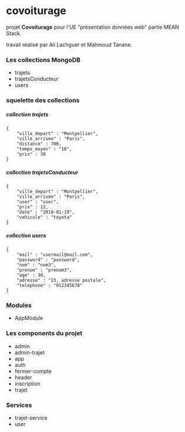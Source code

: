 # covoiturage
projet **Covoiturage** pour l'UE "présentation données web" partie MEAN Stack.

travail réalisé par Ali Lachguer et Mahmoud Tanane.

### Les collections MongoDB
- trajets
- trajetsConducteur
- users

### squelette des collections
##### collection trajets

    {
        "ville_depart" : "Montpellier",
        "ville_arrivee" : "Paris",
        "distance" : 700,
        "temps_moyen" : "10",
        "prix" : 30
    }
##### collection trajetsConducteur

    {
        "ville_depart" : "Montpellier",
        "ville_arrivee" : "Paris",
        "user" : "user",
        "prix" : 12,
        "date" : "2018-01-19",
        "vehicule" : "toyota"
    }

##### collection users

    {
        "mail" : "usermail@mail.com",
        "password" : "password",
        "nom" : "nom3",
        "prenom" : "prenom3",
        "age" : 30,
        "adresse" : "23, adresse postale",
        "telephone" : "012345678"
    }


### Modules
- AppModule

### Les components du projet
 - admin
 - admin-trajet
 - app
 - auth
 - fermer-compte
 - header
 - inscription
 - trajet
### Services
- trajet-service
- user